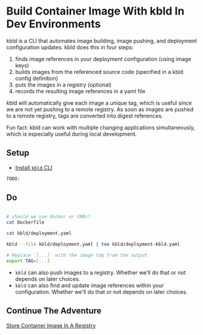 # Build Container Image With kbld In Dev Environments

kbld is a CLI that automates image building, image pushing, and deployment configuration updates. kbld does this in four steps:

1. finds image references in your deployment configuration (using image keys)
2. builds images from the referenced source code (specified in a kbld config definition)
3. puts the images in a registry (optional)
4. records the resulting image references in a yaml file

kbld will automatically give each image a unique tag, which is useful since we are not yet pushing to a remote registry. As soon as images are pushed to a remote registry, tags are converted into digest references. 

Fun fact: kbld can work with multiple changing applications simultaneously, which is especially useful during local development.

## Setup

* [Install `kbld` CLI](https://carvel.dev/kbld/docs/v0.36.0/install)

```bash
TODO:
```

## Do

```bash

# should we use docker or CNBs?
cat Dockerfile

cat kbld/deployment.yaml

kbld --file kbld/deployment.yaml | tee kbld/deployment-kbld.yaml

# Replace `[...]` with the image tag from the output
export TAG=[...]
```

* `kbld` can also push images to a registry. Whether we'll do that or not depends on later choices.
* `kbld` can also find and update image references within your configuration. Whether we'll do that or not depends on later choices.

## Continue The Adventure

[Store Container Image In A Registry](../registry/story.md)
